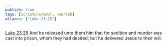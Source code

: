 ```yaml
---
publish: true
tags: [Scripture/NewT, noGraph]
aliases: ["Luke 23:25"]
---
```

[Luke 23:25](https://churchofjesuschrist.org/study/scriptures/nt/luke/23?lang=eng&id=p25#p25) And he released unto them him that for sedition and murder was cast into prison, whom they had desired; but he delivered Jesus to their will.
